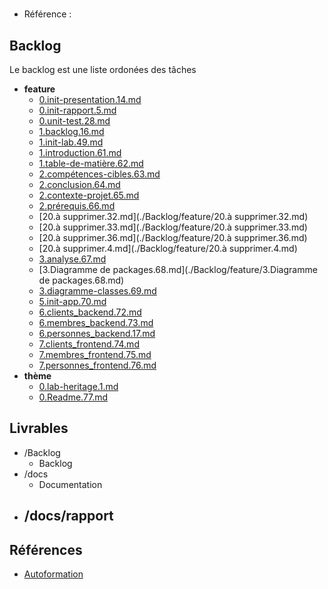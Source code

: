 #  

- Référence :   

 

## Backlog 

Le backlog est une liste ordonées des tâches 

- **feature** 
  - [0.init-presentation.14.md](./Backlog/feature/0.init-presentation.14.md) 
  - [0.init-rapport.5.md](./Backlog/feature/0.init-rapport.5.md) 
  - [0.unit-test.28.md](./Backlog/feature/0.unit-test.28.md) 
  - [1.backlog.16.md](./Backlog/feature/1.backlog.16.md) 
  - [1.init-lab.49.md](./Backlog/feature/1.init-lab.49.md) 
  - [1.introduction.61.md](./Backlog/feature/1.introduction.61.md) 
  - [1.table-de-matière.62.md](./Backlog/feature/1.table-de-matière.62.md) 
  - [2.compétences-cibles.63.md](./Backlog/feature/2.compétences-cibles.63.md) 
  - [2.conclusion.64.md](./Backlog/feature/2.conclusion.64.md) 
  - [2.contexte-projet.65.md](./Backlog/feature/2.contexte-projet.65.md) 
  - [2.prérequis.66.md](./Backlog/feature/2.prérequis.66.md) 
  - [20.à supprimer.32.md](./Backlog/feature/20.à supprimer.32.md) 
  - [20.à supprimer.33.md](./Backlog/feature/20.à supprimer.33.md) 
  - [20.à supprimer.36.md](./Backlog/feature/20.à supprimer.36.md) 
  - [20.à supprimer.4.md](./Backlog/feature/20.à supprimer.4.md) 
  - [3.analyse.67.md](./Backlog/feature/3.analyse.67.md) 
  - [3.Diagramme de packages.68.md](./Backlog/feature/3.Diagramme de packages.68.md) 
  - [3.diagramme-classes.69.md](./Backlog/feature/3.diagramme-classes.69.md) 
  - [5.init-app.70.md](./Backlog/feature/5.init-app.70.md) 
  - [6.clients_backend.72.md](./Backlog/feature/6.clients_backend.72.md) 
  - [6.membres_backend.73.md](./Backlog/feature/6.membres_backend.73.md) 
  - [6.personnes_backend.17.md](./Backlog/feature/6.personnes_backend.17.md) 
  - [7.clients_frontend.74.md](./Backlog/feature/7.clients_frontend.74.md) 
  - [7.membres_frontend.75.md](./Backlog/feature/7.membres_frontend.75.md) 
  - [7.personnes_frontend.76.md](./Backlog/feature/7.personnes_frontend.76.md) 
- **thème** 
  - [0.lab-heritage.1.md](./Backlog/thème/0.lab-heritage.1.md) 
  - [0.Readme.77.md](./Backlog/thème/0.Readme.77.md) 
## Livrables 

 

- /Backlog 
  - Backlog 
- /docs 
  - Documentation 
- /docs/rapport 
  -  
## Références 

 

- [Autoformation](#) 

